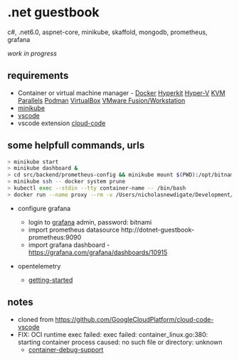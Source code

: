 # .net guestbook 
c#, .net6.0, aspnet-core, minikube, skaffold, mongodb, prometheus, grafana

*work in progress*

## requirements
* Container or virtual machine manager -
  <a href="https://minikube.sigs.k8s.io/docs/drivers/docker/">Docker</a>
  <a href="https://minikube.sigs.k8s.io/docs/drivers/hyperkit/">Hyperkit</a>
  <a href="https://minikube.sigs.k8s.io/docs/drivers/hyperv/">Hyper-V</a>
  <a href="https://minikube.sigs.k8s.io/docs/drivers/kvm2/">KVM</a>
  <a href="https://minikube.sigs.k8s.io/docs/drivers/parallels/">Parallels</a>
  <a href="https://minikube.sigs.k8s.io/docs/drivers/podman/">Podman</a>
  <a href="https://minikube.sigs.k8s.io/docs/drivers/virtualbox/">VirtualBox</a>
  <a href="https://minikube.sigs.k8s.io/docs/drivers/vmware/">VMware Fusion/Workstation</a>
* [minikube](https://minikube.sigs.k8s.io/docs/start/)
* [vscode](https://code.visualstudio.com/)
* vscode extension [cloud-code](https://marketplace.visualstudio.com/items?itemName=GoogleCloudTools.cloudcode)

## some helpfull commands, urls
```sh
> minikube start
> minikube dashboard &
> cd src/backend/prometheus-config && minikube mount $(PWD):/opt/bitnami/prometheus/conf/ &
> minikube ssh -- docker system prune
> kubectl exec --stdin --tty container-name -- /bin/bash
> docker run --name proxy --rm -v /Users/nicholasnewdigate/Development/docker/proxy-cache:/cachedir -p 8000:8000 pmoust/squid-deb-proxy
```

* configure grafana
  * login to [grafana](http://127.0.0.1:3000) admin, password: bitnami
  * import prometheus datasource http://dotnet-guestbook-prometheus:9090
  * import grafana dashboard - https://grafana.com/grafana/dashboards/10915

* opentelemetry
  * [getting-started](https://opentelemetry.io/docs/instrumentation/net/getting-started/)

## notes
* cloned from https://github.com/GoogleCloudPlatform/cloud-code-vscode
* FIX: OCI runtime exec failed: exec failed: container_linux.go:380: starting container process caused: no such file or directory: unknown
  * [container-debug-support](https://github.com/GoogleContainerTools/container-debug-support/issues/103#issuecomment-1000968907)

